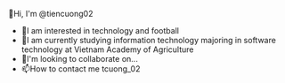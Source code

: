   👋Hi, I'm @tiencuong02
- 👀I am interested in technology and football
- 🌱I am currently studying information technology majoring in software technology at Vietnam Academy of Agriculture
- 💞️I'm looking to collaborate on...
- 📫How to contact me tcuong_02


